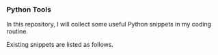 ### Python Tools

In this repository, I will collect some useful Python snippets in my coding routine.

Existing snippets are listed as follows.

